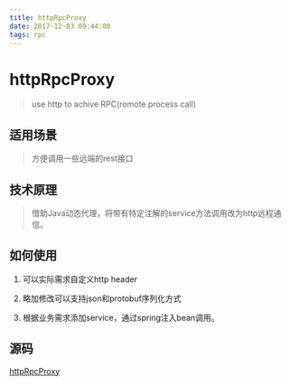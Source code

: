 ```yaml
---
title: httpRpcProxy
date: 2017-12-03 09:44:08
tags: rpc
---
```


# httpRpcProxy
> use http to achive RPC(romote process call)

## 适用场景

> 方便调用一些远端的rest接口

## 技术原理

> 借助Java动态代理，将带有特定注解的service方法调用改为http远程通信。

## 如何使用

1. 可以实际需求自定义http header

2. 略加修改可以支持json和protobuf序列化方式

3. 根据业务需求添加service，通过spring注入bean调用。

## 源码
[httpRpcProxy](https://github.com/newjunwei/httpRpcProxy)